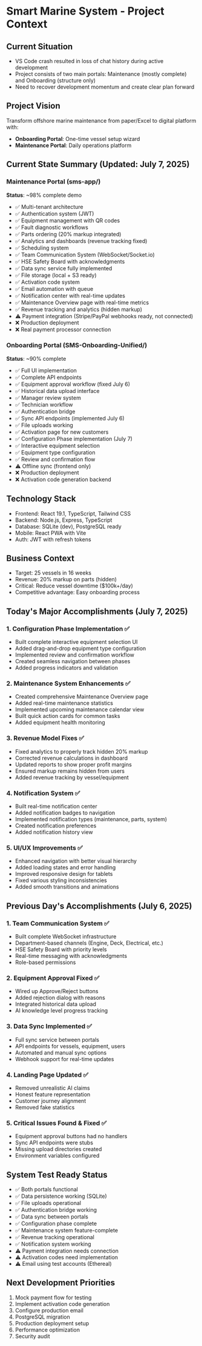# Smart Marine System - Project Context

## Current Situation
- VS Code crash resulted in loss of chat history during active development
- Project consists of two main portals: Maintenance (mostly complete) and Onboarding (structure only)
- Need to recover development momentum and create clear plan forward

## Project Vision
Transform offshore marine maintenance from paper/Excel to digital platform with:
- **Onboarding Portal**: One-time vessel setup wizard
- **Maintenance Portal**: Daily operations platform

## Current State Summary (Updated: July 7, 2025)

### Maintenance Portal (sms-app/)
**Status**: ~98% complete demo
- ✅ Multi-tenant architecture
- ✅ Authentication system (JWT)
- ✅ Equipment management with QR codes
- ✅ Fault diagnostic workflows
- ✅ Parts ordering (20% markup integrated)
- ✅ Analytics and dashboards (revenue tracking fixed)
- ✅ Scheduling system
- ✅ Team Communication System (WebSocket/Socket.io)
- ✅ HSE Safety Board with acknowledgments
- ✅ Data sync service fully implemented
- ✅ File storage (local + S3 ready)
- ✅ Activation code system
- ✅ Email automation with queue
- ✅ Notification center with real-time updates
- ✅ Maintenance Overview page with real-time metrics
- ✅ Revenue tracking and analytics (hidden markup)
- ⚠️ Payment integration (Stripe/PayPal webhooks ready, not connected)
- ❌ Production deployment
- ❌ Real payment processor connection

### Onboarding Portal (SMS-Onboarding-Unified/)
**Status**: ~90% complete
- ✅ Full UI implementation
- ✅ Complete API endpoints
- ✅ Equipment approval workflow (fixed July 6)
- ✅ Historical data upload interface
- ✅ Manager review system
- ✅ Technician workflow
- ✅ Authentication bridge
- ✅ Sync API endpoints (implemented July 6)
- ✅ File uploads working
- ✅ Activation page for new customers
- ✅ Configuration Phase implementation (July 7)
- ✅ Interactive equipment selection
- ✅ Equipment type configuration
- ✅ Review and confirmation flow
- ⚠️ Offline sync (frontend only)
- ❌ Production deployment
- ❌ Activation code generation backend

## Technology Stack
- Frontend: React 19.1, TypeScript, Tailwind CSS
- Backend: Node.js, Express, TypeScript
- Database: SQLite (dev), PostgreSQL ready
- Mobile: React PWA with Vite
- Auth: JWT with refresh tokens

## Business Context
- Target: 25 vessels in 16 weeks
- Revenue: 20% markup on parts (hidden)
- Critical: Reduce vessel downtime ($100k+/day)
- Competitive advantage: Easy onboarding process

## Today's Major Accomplishments (July 7, 2025)

### 1. Configuration Phase Implementation ✅
- Built complete interactive equipment selection UI
- Added drag-and-drop equipment type configuration
- Implemented review and confirmation workflow
- Created seamless navigation between phases
- Added progress indicators and validation

### 2. Maintenance System Enhancements ✅
- Created comprehensive Maintenance Overview page
- Added real-time maintenance statistics
- Implemented upcoming maintenance calendar view
- Built quick action cards for common tasks
- Added equipment health monitoring

### 3. Revenue Model Fixes ✅
- Fixed analytics to properly track hidden 20% markup
- Corrected revenue calculations in dashboard
- Updated reports to show proper profit margins
- Ensured markup remains hidden from users
- Added revenue tracking by vessel/equipment

### 4. Notification System ✅
- Built real-time notification center
- Added notification badges to navigation
- Implemented notification types (maintenance, parts, system)
- Created notification preferences
- Added notification history view

### 5. UI/UX Improvements ✅
- Enhanced navigation with better visual hierarchy
- Added loading states and error handling
- Improved responsive design for tablets
- Fixed various styling inconsistencies
- Added smooth transitions and animations

## Previous Day's Accomplishments (July 6, 2025)

### 1. Team Communication System ✅
- Built complete WebSocket infrastructure
- Department-based channels (Engine, Deck, Electrical, etc.)
- HSE Safety Board with priority levels
- Real-time messaging with acknowledgments
- Role-based permissions

### 2. Equipment Approval Fixed ✅
- Wired up Approve/Reject buttons
- Added rejection dialog with reasons
- Integrated historical data upload
- AI knowledge level progress tracking

### 3. Data Sync Implemented ✅
- Full sync service between portals
- API endpoints for vessels, equipment, users
- Automated and manual sync options
- Webhook support for real-time updates

### 4. Landing Page Updated ✅
- Removed unrealistic AI claims
- Honest feature representation
- Customer journey alignment
- Removed fake statistics

### 5. Critical Issues Found & Fixed ✅
- Equipment approval buttons had no handlers
- Sync API endpoints were stubs
- Missing upload directories created
- Environment variables configured

## System Test Ready Status
- ✅ Both portals functional
- ✅ Data persistence working (SQLite)
- ✅ File uploads operational
- ✅ Authentication bridge working
- ✅ Data sync between portals
- ✅ Configuration phase complete
- ✅ Maintenance system feature-complete
- ✅ Revenue tracking operational
- ✅ Notification system working
- ⚠️ Payment integration needs connection
- ⚠️ Activation codes need implementation
- ⚠️ Email using test accounts (Ethereal)

## Next Development Priorities
1. Mock payment flow for testing
2. Implement activation code generation
3. Configure production email
4. PostgreSQL migration
5. Production deployment setup
6. Performance optimization
7. Security audit